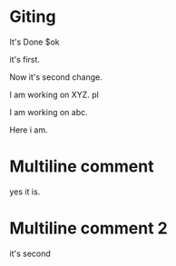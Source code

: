 # Giting

It's Done $ok

it's first.

Now it's second change.

I am working on XYZ. pl

I am working on abc.

Here i am.

# Multiline comment

yes it is.

# Multiline comment 2

it's second